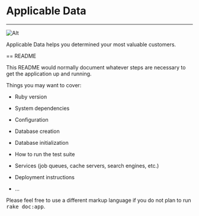 # Applicable Data
***
![Alt](https://api.travis-ci.org/YoHoJo/ApplicableData.svg?branch=master "Build Status")

Applicable Data helps you determined your most valuable customers.

== README

This README would normally document whatever steps are necessary to get the
application up and running.

Things you may want to cover:

* Ruby version

* System dependencies

* Configuration

* Database creation

* Database initialization

* How to run the test suite

* Services (job queues, cache servers, search engines, etc.)

* Deployment instructions

* ...


Please feel free to use a different markup language if you do not plan to run
<tt>rake doc:app</tt>.
